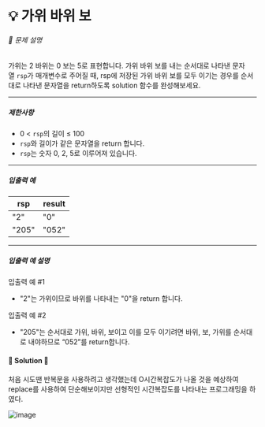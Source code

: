 # 💡 가위 바위 보

###### 📃 문제 설명

가위는 2 바위는 0 보는 5로 표현합니다. 가위 바위 보를 내는 순서대로 나타낸 문자열 `rsp`가 매개변수로 주어질 때, rsp에 저장된 가위 바위 보를 모두 이기는 경우를 순서대로 나타낸 문자열을 return하도록 solution 함수를 완성해보세요.

---

##### 제한사항

- 0 < `rsp`의 길이 ≤ 100
- `rsp`와 길이가 같은 문자열을 return 합니다.
- `rsp`는 숫자 0, 2, 5로 이루어져 있습니다.

---

##### 입출력 예

| rsp   | result |
| ----- | ------ |
| "2"   | "0"    |
| "205" | "052"  |

---

##### 입출력 예 설명

입출력 예 #1

- "2"는 가위이므로 바위를 나타내는 "0"을 return 합니다.

입출력 예 #2

- "205"는 순서대로 가위, 바위, 보이고 이를 모두 이기려면 바위, 보, 가위를 순서대로 내야하므로 “052”를 return합니다.

#### 🔑 Solution 🔑

처음 시도땐 반복문을 사용하려고 생각했는데 O시간복잡도가 나올 것을 예상하여 replace를 사용하여 단순해보이지만 선형적인 시간복잡도를 나타내는 프로그래밍을 하였다.

![image](https://user-images.githubusercontent.com/116260619/215970606-b2a0949f-9908-456b-9933-f127af67bc0e.png)
